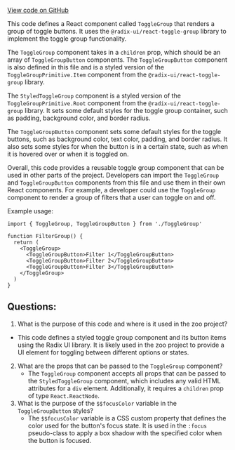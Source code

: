 [View code on GitHub](zoo-labs/zoo/blob/master/ui/src/primitives/ToggleGroup.tsx)

This code defines a React component called `ToggleGroup` that renders a group of toggle buttons. It uses the `@radix-ui/react-toggle-group` library to implement the toggle group functionality. 

The `ToggleGroup` component takes in a `children` prop, which should be an array of `ToggleGroupButton` components. The `ToggleGroupButton` component is also defined in this file and is a styled version of the `ToggleGroupPrimitive.Item` component from the `@radix-ui/react-toggle-group` library. 

The `StyledToggleGroup` component is a styled version of the `ToggleGroupPrimitive.Root` component from the `@radix-ui/react-toggle-group` library. It sets some default styles for the toggle group container, such as padding, background color, and border radius. 

The `ToggleGroupButton` component sets some default styles for the toggle buttons, such as background color, text color, padding, and border radius. It also sets some styles for when the button is in a certain state, such as when it is hovered over or when it is toggled on. 

Overall, this code provides a reusable toggle group component that can be used in other parts of the project. Developers can import the `ToggleGroup` and `ToggleGroupButton` components from this file and use them in their own React components. For example, a developer could use the `ToggleGroup` component to render a group of filters that a user can toggle on and off. 

Example usage:

```
import { ToggleGroup, ToggleGroupButton } from './ToggleGroup'

function FilterGroup() {
  return (
    <ToggleGroup>
      <ToggleGroupButton>Filter 1</ToggleGroupButton>
      <ToggleGroupButton>Filter 2</ToggleGroupButton>
      <ToggleGroupButton>Filter 3</ToggleGroupButton>
    </ToggleGroup>
  )
}
```
## Questions: 
 1. What is the purpose of this code and where is it used in the zoo project?
   - This code defines a styled toggle group component and its button items using the Radix UI library. It is likely used in the zoo project to provide a UI element for toggling between different options or states.
2. What are the props that can be passed to the `ToggleGroup` component?
   - The `ToggleGroup` component accepts all props that can be passed to the `StyledToggleGroup` component, which includes any valid HTML attributes for a `div` element. Additionally, it requires a `children` prop of type `React.ReactNode`.
3. What is the purpose of the `$$focusColor` variable in the `ToggleGroupButton` styles?
   - The `$$focusColor` variable is a CSS custom property that defines the color used for the button's focus state. It is used in the `:focus` pseudo-class to apply a box shadow with the specified color when the button is focused.